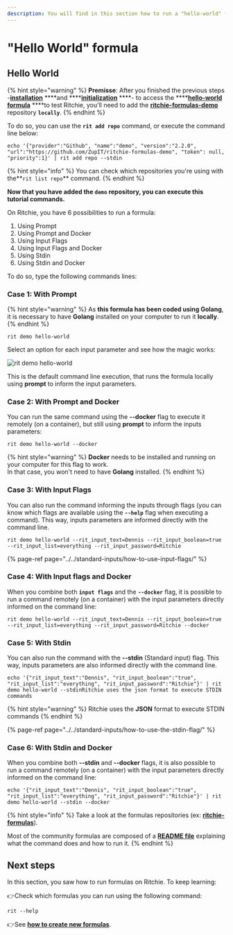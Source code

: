 ```yaml
---
description: You will find in this section how to run a "hello-world" formula.
---
```


# "Hello World" formula

## Hello World

{% hint style="warning" %}
**Premisse**: After you finished the previous steps -[**installation**](../../../getting-started/installation/) ****and ****[**initialization**](../../../getting-started/initialization.md) ****- to access the ****[**hello-world formula**](https://github.com/ZupIT/ritchie-formulas/tree/master/demo/hello-world) ****to test Ritchie, you'll need to add the [**ritchie-formulas-demo**](https://github.com/ZupIT/ritchie-formulas-demo) repository **`locally`**.
{% endhint %}

To do so, you can use the **`rit add repo`** command, or execute the command line below:

```text
echo '{"provider":"Github", "name":"demo", "version":"2.2.0", "url":"https://github.com/ZupIT/ritchie-formulas-demo", "token": null, "priority":1}' | rit add repo --stdin
```

{% hint style="info" %}
You can check which repositories you're using with the**`rit list repo`** command.
{% endhint %}

**Now that you have added the `demo` repository, you can execute this tutorial commands.**

On Ritchie, you have 6 possibilities to run a formula: 

1. Using Prompt
2. Using Prompt and Docker 
3. Using Input Flags
4. Using Input Flags and Docker 
5. Using Stdin
6. Using Stdin and Docker 

To do so, type the following commands lines: 

### Case 1: With Prompt

{% hint style="warning" %}
As **this formula has been coded using Golang**, it is necessary to have **Golang** installed on your computer to run it **locally**.
{% endhint %}

```text
rit demo hello-world
```

Select an option for each input parameter and see how the magic works: 

![rit demo hello-world](../../../.gitbook/assets/large-gif-1054x366-%20%281%29.gif)

This is the default command line execution, that runs the formula locally using **prompt** to inform the input parameters.

### Case 2: With Prompt and Docker

You can run the same command using the **--docker** flag to execute it remotely \(on a container\), but still using **prompt** to inform the inputs parameters:

```text
rit demo hello-world --docker
```

{% hint style="warning" %}
**Docker** needs to be installed and running on your computer for this flag to work.  
In that case, you won't need to have **Golang** installed.
{% endhint %}

### Case 3: With Input Flags

You can also run the command informing the inputs through flags \(you can know which flags are available using the **`--help`** flag when executing a command\). This way, inputs parameters are informed directly with the command line. 

```
rit demo hello-world --rit_input_text=Dennis --rit_input_boolean=true --rit_input_list=everything --rit_input_password=Ritchie
```

{% page-ref page="../../standard-inputs/how-to-use-input-flags/" %}

### Case 4: With Input flags and Docker

When you combine both **`input flags`** and the **`--docker`** flag, it is possible to run a command remotely \(on a container\) with the input parameters directly informed on the command line:

```text
rit demo hello-world --rit_input_text=Dennis --rit_input_boolean=true --rit_input_list=everything --rit_input_password=Ritchie --docker
```

### Case 5: With Stdin

You can also run the command with the **--stdin** \(Standard input\) flag. This way, inputs parameters are also informed directly with the command line. 

```
echo '{"rit_input_text":"Dennis", "rit_input_boolean":"true", "rit_input_list":"everything", "rit_input_password":"Ritchie"}' | rit demo hello-world --stdinRitchie uses the json format to execute STDIN commands
```

{% hint style="warning" %}
Ritchie uses the **JSON** format to execute STDIN commands
{% endhint %}

{% page-ref page="../../standard-inputs/how-to-use-the-stdin-flag/" %}

### Case 6: With Stdin and Docker

When you combine both **--stdin** and **--docker** flags, it is also possible to run a command remotely \(on a container\) with the input parameters directly informed on the command line:

```text
echo '{"rit_input_text":"Dennis", "rit_input_boolean":"true", "rit_input_list":"everything", "rit_input_password":"Ritchie"}' | rit demo hello-world --stdin --docker
```

{% hint style="info" %}
Take a look at the formulas repositories \(ex: [**ritchie-formulas**](https://github.com/ZupIT/ritchie-formulas)\). 

Most of the community formulas are composed of a [**README file**](https://github.com/ZupIT/ritchie-formulas/tree/master/demo/hello-world) explaining what the command does and how to run it.
{% endhint %}

## Next steps

In this section, you saw how to run formulas on Ritchie. To keep learning: 

👉Check which formulas you can run using the following command:

```text
rit --help
```

👉See [**how to create new formulas**](../how-to-create-formulas.md).

